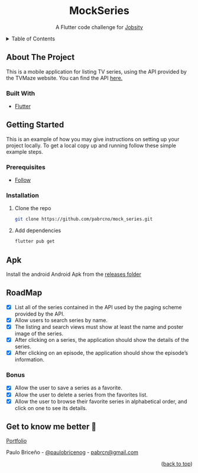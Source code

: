 <div id="top"></div>

<!-- PROJECT LOGO -->
<br />
<div align="center">

  <h1 align="center">MockSeries</h1>

  <p align="center">
    A Flutter code challenge for <a href="https://jobsity.com/"> Jobsity</a>
   
</div>

<!-- TABLE OF CONTENTS -->
<details>
  <summary>Table of Contents</summary>
  <ol>
    <li>
      <a href="#about-the-project">About The Project</a>
      <ul>
        <li><a href="#built-with">Built With</a></li>
      </ul>
    </li>
    <li>
      <a href="#getting-started">Getting Started</a>
      <ul>
        <li><a href="#prerequisites">Prerequisites</a></li>
        <li><a href="#installation">Installation</a></li>
      </ul>
    </li>
    <li><a href="#apk">Apk</a></li>
    <li><a href="#roadmap">Roadmap</a></li>    
  </ol>
</details>

<!-- ABOUT THE PROJECT -->

## About The Project

This is a mobile application for listing TV series, using the API provided by the TVMaze
website.
You can find the API <a href="https://www.tvmaze.com/api">here.</a>

### Built With

- [Flutter](https://flutter.dev/)

<!-- GETTING STARTED -->

## Getting Started

This is an example of how you may give instructions on setting up your project locally.
To get a local copy up and running follow these simple example steps.

### Prerequisites

- [Follow](https://flutter.dev/docs/get-started/install)

### Installation

1. Clone the repo
   ```sh
   git clone https://github.com/pabrcno/mock_series.git
   ```
2. Add dependencies
   ```sh
   flutter pub get
   ```

<!-- USAGE EXAMPLES -->

## Apk

Install the android Android Apk from the <a href="https://github.com/pabrcno/mock_series/tree/main/releases">releases folder</a>

<!-- ROADMAP -->

## RoadMap

- [x] List all of the series contained in the API used by the paging scheme provided by the
      API.
- [x] Allow users to search series by name.
- [x] The listing and search views must show at least the name and poster image of the
      series.
- [x] After clicking on a series, the application should show the details of the series.
- [x] After clicking on an episode, the application should show the episode’s information.

### Bonus

- [x] Allow the user to save a series as a favorite.
- [x] Allow the user to delete a series from the favorites list.
- [x] Allow the user to browse their favorite series in alphabetical order, and click on one to
      see its details.

<!-- CONTACT -->

## Get to know me better 🚀

<a href="https://pabrcno.github.io/portfolio/">Portfolio</a>

Paulo Briceño - [@paulobricenog](https://twitter.com/paulobricenog) - pabrcn@gmail.com

<p align="right">(<a href="#top">back to top</a>)</p>
